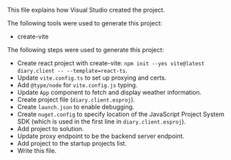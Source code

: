 This file explains how Visual Studio created the project.

The following tools were used to generate this project:
- create-vite

The following steps were used to generate this project:
- Create react project with create-vite: `npm init --yes vite@latest diary.client -- --template=react-ts`.
- Update `vite.config.ts` to set up proxying and certs.
- Add `@type/node` for `vite.config.js` typing.
- Update `App` component to fetch and display weather information.
- Create project file (`diary.client.esproj`).
- Create `launch.json` to enable debugging.
- Create `nuget.config` to specify location of the JavaScript Project System SDK (which is used in the first line in `diary.client.esproj`).
- Add project to solution.
- Update proxy endpoint to be the backend server endpoint.
- Add project to the startup projects list.
- Write this file.
